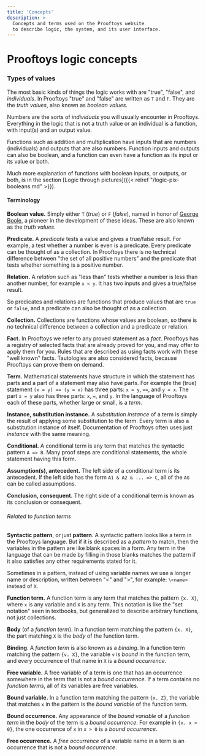 ```yaml
---
title: 'Concepts'
description: >
  Concepts and terms used on the Prooftoys website
  to describe logic, the system, and its user interface.
---
```


# Prooftoys logic concepts

### Types of values

The most basic kinds of things the logic works with are "true",
"false", and *individuals*.  In Prooftoys "true" and "false" are
written as `T` and `F`.  They are the _truth values_, also known as
_boolean values_.

Numbers are the sorts of _individuals_ you will usually encounter in
Prooftoys.  Everything in the logic that is not a truth value or an
individual is a function, with input(s) and an output value.

Functions such as addition and multiplication have inputs that are
numbers (individuals) and outputs that are also numbers.  Function
inputs and outputs can also be boolean, and a function can even have a
function as its input or its value or both.

Much more explanation of functions with boolean inputs, or outputs, or
both, is in the section [Logic through pictures]({{< relref
"/logic-pix-booleans.md" >}}).

#### Terminology

<span id=boolean>**Boolean value.**</span> Simply either `T` (_true_)
or `F` (_false_), named in honor of <a
href="http://en.wikipedia.org/wiki/George_Boole" target=_blank> George
Boole</a>, a pioneer in the development of these ideas.  These are
also known as the _truth values_.

**Predicate.** A *predicate* tests a value and gives a true/false
result. For example, a test whether a number is even is a predicate.
Every predicate can be thought of as a collection.  In Prooftoys there
is no technical difference between "the set of all positive numbers"
and the predicate that tests whether something is a positive number.

**Relation.** A *relation* such as "less than" tests whether a number
is less than another number, for example `x < y`. It has two inputs
and gives a true/false result.

So predicates and relations are functions that produce values that are
`true` or `false`, and a predicate can also be thought of as a
collection.

**Collection.** Collections are functions whose values are boolean, so
there is no technical difference between a collection and a predicate
or relation.

**Fact.** In Prooftoys we refer to any proved statement as a _fact_.
Prooftoys has a registry of selected facts that are already proved
for you, and may offer to apply them for you.  Rules that are
described as using facts work with these "well known" facts.
Tautologies are also considered facts, because Prooftoys can prove
them on demand.

**Term.** Mathematical statements have structure in which the
statement has parts and a part of a statement may also have parts.
For example the (true) statement `(x = y) == (y = x)` has three parts:
`x = y`, `==`, and `y = x`.  The part `x = y` also has three parts:
`x`, `=`, and `y`.  In the language of Prooftoys each of these parts,
whether large or small, is a _term_.

**Instance, substitution instance.** A _substitution instance_ of a
term is simply the result of applying some substitution to the term.
Every term is also a substitution instance of itself.  Documentation
of Prooftoys often uses just _instance_ with the same meaning.

**Conditional.** A conditional term is any term that matches the
syntactic pattern `A => B`.  Many proof steps are conditional
statements, the whole statement having this form.

**Assumption(s), antecedent.** The left side of a conditional term is
its antecedent.  If the left side has the form `A1 & A2 & ... => C`,
all of the `A`s can be called assumptions.

**Conclusion, consequent.** The right side of a conditional term is
known as its conclusion or consequent.

###### Related to function terms

**Syntactic pattern**, or just **pattern**.  A syntactic pattern looks
like a term in the Prooftoys language.  But if it is described as a
_pattern_ to match, then the variables in the pattern are like blank
spaces in a form.  Any term in the language that can be made by
filling in those blanks matches the pattern if it also satisfies any
other requirements stated for it.

Sometimes in a pattern, instead of using variable names we use a
longer name or description, written between "<" and ">", for example:
`\<name>` instead of `X`.

**Function term.** A function term is any term that matches the
pattern `{x. X}`, where `x` is any variable and `X` is any term.  This
notation is like the "set notation" seen in textbooks, but generalized
to describe arbitrary functions, not just collections.

**Body** (of a _function term_). In a function term matching the
pattern `{x. X}`, the part matching `X` is the _body_ of the function
term.

**Binding**.  A _function term_ is also known as a _binding_.  In a
function term matching the pattern `{v. X}`, the variable `v` is
_bound_ in the function term, and every occurrence of that name in `X`
is a _bound occurrence_.

**Free variable.** A free variable of a term is one that has an
occurrence somewhere in the term that is not a _bound occurrence_.
If a term contains no _function terms_, all of its variables are
free variables.

**Bound variable.** In a function term matching the pattern `{x. Z}`,
the variable that matches `x` in the pattern is the _bound variable_
of the function term.

**Bound occurrence.** Any appearance of the _bound variable_ of a
_function term_ in the _body_ of the term is a _bound occurrence_.
For example in `{x. x > 0}`, the one occurrence of `x` in `x > 0`
is a _bound occurrence_.

**Free occurrence.**  A _free occurrence_ of a variable name
in a term is an occurrence that is not a _bound occurrence_.

